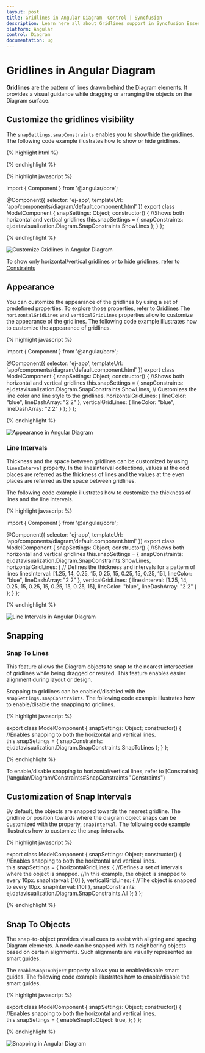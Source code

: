 ```yaml
---
layout: post
title: Gridlines in Angular Diagram  Control | Syncfusion
description: Learn here all about Gridlines support in Syncfusion Essential Angular Diagram control, its elements, and more.
platform: Angular
control: Diagram
documentation: ug
---
```


# Gridlines in  Angular Diagram 

**Gridlines** are the pattern of lines drawn behind the Diagram elements. It provides a visual guidance while dragging or arranging the objects on the Diagram surface.

## Customize the gridlines visibility

The `snapSettings.snapConstraints` enables you to show/hide the gridlines. The following code example illustrates how to show or hide gridlines.

{% highlight html %}

<div>
<ej-diagram  id="diagramCore" width="700px" height="500px" [snapSettings]="snapSettings">
</ej-diagram>
</div>

{% endhighlight %}

{% highlight javascript %}

import { Component } from '@angular/core';

@Component({
  selector: 'ej-app',
  templateUrl: 'app/components/diagram/default.component.html'
})
export class ModelComponent {
    snapSettings: Object;
    constructor() {
        //Shows both horizontal and vertical gridlines
        this.snapSettings = {
              snapConstraints: ej.datavisualization.Diagram.SnapConstraints.ShowLines
        };
    }
};

{% endhighlight %}

![Customize Gridlines in Angular Diagram](Gridlines_images/Gridlines_img1.png)

To show only horizontal/vertical gridlines or to hide gridlines, refer to [Constraints](/angular/Diagram/Constraints#snapconstraints "Constraints")

## Appearance

You can customize the appearance of the gridlines by using a set of predefined properties. To explore those properties, refer to [Gridlines](/api/js/ejDiagram#snapsettings:horizontalgridlines "Gridlines")
The `horizontalGridLines` and `verticalGridLines` properties allow to customize the appearance of the gridlines. The following code example illustrates how to customize the appearance of gridlines.

{% highlight javascript %}

import { Component } from '@angular/core';

@Component({
  selector: 'ej-app',
  templateUrl: 'app/components/diagram/default.component.html'
})
export class ModelComponent {
    snapSettings: Object;
    constructor() {
        //Shows both horizontal and vertical gridlines
        this.snapSettings = {
            snapConstraints: ej.datavisualization.Diagram.SnapConstraints.ShowLines,
            // Customizes the line color and line style to the gridlines.
            horizontalGridLines: {
                lineColor: "blue",
                lineDashArray: "2 2"
            },
            verticalGridLines: {
                lineColor: "blue",
                lineDashArray: "2 2"
            }
        };
    }
};

{% endhighlight %}

![Appearance in Angular Diagram](Gridlines_images/Gridlines_img4.png)

### Line Intervals

Thickness and the space between gridlines can be customized by using `linesInterval` property. In the linesInterval collections, values at the odd places are referred as the thickness of lines and the values at the even places are referred as the space between gridlines.

The following code example illustrates how to customize the thickness of lines and the line intervals.

{% highlight javascript %}

import { Component } from '@angular/core';

@Component({
  selector: 'ej-app',
  templateUrl: 'app/components/diagram/default.component.html'
})
export class ModelComponent {
    snapSettings: Object;
    constructor() {
        //Shows both horizontal and vertical gridlines
        this.snapSettings = {
            snapConstraints: ej.datavisualization.Diagram.SnapConstraints.ShowLines,
            horizontalGridLines: {
                // Defines the thickness and intervals for a pattern of lines
                linesInterval: [1.25, 14, 0.25, 15, 0.25, 15, 0.25, 15, 0.25, 15],
                lineColor: "blue",
                lineDashArray: "2 2"
            },
            verticalGridLines: {
                linesInterval: [1.25, 14, 0.25, 15, 0.25, 15, 0.25, 15, 0.25, 15],
                lineColor: "blue",
                lineDashArray: "2 2"
            }
        };
    }
};

{% endhighlight %}

![Line Intervals in Angular Diagram](Gridlines_images/Gridlines_img2.png)

## Snapping

### Snap To Lines

This feature allows the Diagram objects to snap to the nearest intersection of gridlines while being dragged or resized. This feature enables easier alignment during layout or design.

Snapping to gridlines can be enabled/disabled with the `snapSettings.snapConstraints`. The following code example illustrates how to enable/disable the snapping to gridlines.

{% highlight javascript %}

export class ModelComponent {
    snapSettings: Object;
    constructor() {
        //Enables snapping to both the horizontal and vertical lines.
        this.snapSettings = {
            snapConstraints: ej.datavisualization.Diagram.SnapConstraints.SnapToLines
        };
    }
};

{% endhighlight %}

To enable/disable snapping to horizontal/vertical lines, refer to [Constraints] (/angular/Diagram/Constraints#SnapConstraints "Constraints")

## Customization of Snap Intervals

By default, the objects are snapped towards the nearest gridline. The gridline or position towards where the diagram object snaps can be customized with the property, `snapInterval`. The following code example illustrates how to customize the snap intervals.

{% highlight javascript %}

export class ModelComponent {
    snapSettings: Object;
    constructor() {
        //Enables snapping to both the horizontal and vertical lines.
        this.snapSettings = {
            horizontalGridLines: {
                //Defines a set of intervals where the object is snapped.
                //In this example, the object is snapped to every 10px.
                snapInterval: [10]
            },
            verticalGridLines: {
                //The object is snapped to every 10px.
                snapInterval: [10]
            },
            snapConstraints: ej.datavisualization.Diagram.SnapConstraints.All        };
    }
};

{% endhighlight %}

## Snap To Objects

The snap-to-object provides visual cues to assist with aligning and spacing Diagram elements. A node can be snapped with its neighboring objects based on certain alignments. Such alignments are visually represented as smart guides.

The `enableSnapToObject` property allows you to enable/disable smart guides. The following code example illustrates how to enable/disable the smart guides.

{% highlight javascript %}

export class ModelComponent {
    snapSettings: Object;
    constructor() {
        //Enables snapping to both the horizontal and vertical lines.
        this.snapSettings = {
            enableSnapToObject: true,
        };
    }
};

{% endhighlight %}

![Snapping in Angular Diagram](Gridlines_images/Gridlines_img4.png)